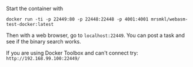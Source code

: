 Start the container with
```
docker run -ti -p 22449:80 -p 22448:22448 -p 4001:4001 mrsmkl/webasm-test-docker:latest
```

Then with a web browser, go to `localhost:22449`. You can post a task and see if the binary search works.

If you are using Docker Toolbox and can't connect try: `http://192.168.99.100:22449/`
